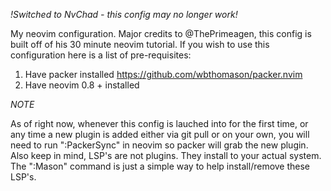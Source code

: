 *!Switched to NvChad - this config may no longer work!*


My neovim configuration. Major credits to @ThePrimeagen, this config is built off of his 30 minute neovim tutorial. If you wish to use this configuration here is a list of pre-requisites:

1. Have packer installed https://github.com/wbthomason/packer.nvim
2. Have neovim 0.8 + installed


*NOTE*

As of right now, whenever this config is lauched into for the first time, or any time a new plugin is added either via git pull or on your own, you will
need to run ":PackerSync" in neovim so packer will grab the new plugin. Also keep in mind, LSP's are not plugins. They install to your actual system. The
":Mason" command is just a simple way to help install/remove these LSP's.
